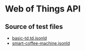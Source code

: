 # Web of Things API

## Source of test files

- [basic-td.td.jsonld](https://github.com/eclipse-thingweb/playground/blob/master/examples/td/1-simple-default/basic-td.td.jsonld)
- [smart-coffee-machine.jsonld](https://github.com/eclipse-thingweb/node-wot/blob/master/packages/examples/src/scripts/smart-coffee-machine.ts)
